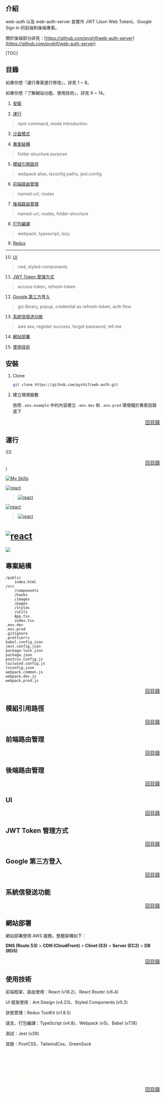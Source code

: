## 介紹

web-auth 以及 web-auth-server 是實作 JWT (Json Web Token)、Google Sign In 的前端和後端專案。

關於後端部分詳見：[https://github.com/pyshif/web-auth-server](https://github.com/pyshif/web-auth-server)

[TOC]

## 目錄

如果你想『運行專案進行修改』，詳見 1 ~ 8。

如果你想『了解網站功能、使用技術』，詳見 9 ~ 14。

1. [安裝](#安裝)

2. [運行](#運行)

> npm command, mode introduction

3. [沙盒模式](#沙盒模式)

4. [專案結構](#專案結構)

> folder structure purpose

5. [模組引用路徑](#模組引用路徑)

> webpack alias, tsconfig paths, jest.config

6. [前端路由管理](#前端路由管理)

> named-url, routes

7. [後端路由管理](#後端路由管理)

> named-url, routes, folder-structure

8. [打包編譯](#打包編譯)

> webpack, typescript, lazy

9. [Redux](#Redux)

---

10. [UI](#ui)

> rwd, styled-components

11. [JWT Token 管理方式](#jwt-token-管理方式)

> access-token, refresh-token

12. [Google 第三方登入](#google-第三方登入)

> gsi library, popup, credential as refresh-token, auth flow

13. [系統信發送功能](#系統信發送功能)

> aws ses, register success, forgot password, tell me

14. [網站部署](#網站部署)

15.  [使用技術](#使用技術)

## 安裝 

1. Clone

    ```bash
    git clone https://github.com/pyshif/web-auth.git
    ```

2. 建立環境變數

    依照 `.env.example` 中的內容建立 `.env.dev` 和 `.env.prod` 環境檔於專案目錄底下

<div style="display:flow-root;"><a href="#目錄" style="float:right; font-size: 1rem;">回目錄</a></div>

## 運行


![](<div style="display:flow-root;"><a href="#目錄" style="float:right; font-size: 1rem;">回目錄</a></div>)

[![My Skills](https://skillicons.dev/icons?i=js,html,css,wasm)](https://skillicons.dev)


[![react](./readme/react.svg)](https://reactjs.org/)

> [![react](./readme/react.svg)](https://reactjs.org/)

[![react](./readme/react.svg)](https://reactjs.org/)

> [![react](./readme/react.svg)](https://reactjs.org/)


# [![react](./readme/react.svg)](https://reactjs.org/)



<a href="https://reactjs.org/" target="_blank">
    <img src="./readme/react.svg">
</a>


## 專案結構

```
/public
    index.html
/src
    /components
    /hooks
    /images
    /pages
    /styles
    /utils
    App.tsx
    index.tsx
.env.dev
.env.prod
.gitignore
.prettierrc
babel.config.json
jest.config.json
package-lock.json
package.json
postcss.config.js
tailwind.config.js
tsconfig.json
webpack.common.js
webpack.dev.js
webpack.prod.js
```

<div style="display:flow-root;"><a href="#目錄" style="float:right; font-size: 1rem;">回目錄</a></div>

## 模組引用路徑

<div style="display:flow-root;"><a href="#目錄" style="float:right; font-size: 1rem;">回目錄</a></div>

## 前端路由管理

<div style="display:flow-root;"><a href="#目錄" style="float:right; font-size: 1rem;">回目錄</a></div>

## 後端路由管理

<div style="display:flow-root;"><a href="#目錄" style="float:right; font-size: 1rem;">回目錄</a></div>

## UI

<div style="display:flow-root;"><a href="#目錄" style="float:right; font-size: 1rem;">回目錄</a></div>

## JWT Token 管理方式

<div style="display:flow-root;"><a href="#目錄" style="float:right; font-size: 1rem;">回目錄</a></div>

## Google 第三方登入

<div style="display:flow-root;"><a href="#目錄" style="float:right; font-size: 1rem;">回目錄</a></div>

## 系統信發送功能

<div style="display:flow-root;"><a href="#目錄" style="float:right; font-size: 1rem;">回目錄</a></div>

## 網站部署

網站部署使用 AWS 服務，整體架構如下：

**DNS (Route 53)** > **CDN (CloudFront)** > **Clinet (S3)** > **Server (EC2)** > **DB (RDS)**



<div style="display:flow-root;"><a href="#目錄" style="float:right; font-size: 1rem;">回目錄</a></div>



## 使用技術

前端框架、路由使用：React (v18.2)、React Router (v6.4)

UI 框架使用：Ant Design (v4.23)、Styled Components (v5.3)

狀態管理：Redux ToolKit (v1.8.5) 

語言、打包編譯：TypeScript (v4.8)、Webpack (v5)、Babel (v7.18)

測試：Jest (v28)

其餘：PostCSS、TailwindCss、GreenSock

<style>
  #frontend-icons svg {
    color: rgb(255, 255, 250);
    margin: 0 0 1rem 0.85rem;
    width: 2.5rem;
  }
</style>

<div id="frontend-icons">
  <a target="_blank" href="https://reactjs.org/" title="react"
    ><svg
      viewBox="0 0 24 24"
      aria-hidden="true"
      focusable="false"
      fill="currentColor"
      xmlns="http://www.w3.org/2000/svg"
    >
      <circle cx="12" cy="11.245" r="1.785"></circle>
      <path
        d="m7.002 14.794-.395-.101c-2.934-.741-4.617-2.001-4.617-3.452 0-1.452 1.684-2.711 4.617-3.452l.395-.1.111.391a19.507 19.507 0 0 0 1.136 2.983l.085.178-.085.178c-.46.963-.841 1.961-1.136 2.985l-.111.39zm-.577-6.095c-2.229.628-3.598 1.586-3.598 2.542 0 .954 1.368 1.913 3.598 2.54.273-.868.603-1.717.985-2.54a20.356 20.356 0 0 1-.985-2.542zm10.572 6.095-.11-.392a19.628 19.628 0 0 0-1.137-2.984l-.085-.177.085-.179c.46-.961.839-1.96 1.137-2.984l.11-.39.395.1c2.935.741 4.617 2 4.617 3.453 0 1.452-1.683 2.711-4.617 3.452l-.395.101zm-.41-3.553c.4.866.733 1.718.987 2.54 2.23-.627 3.599-1.586 3.599-2.54 0-.956-1.368-1.913-3.599-2.542a20.683 20.683 0 0 1-.987 2.542z"
      ></path>
      <path
        d="m6.419 8.695-.11-.39c-.826-2.908-.576-4.991.687-5.717 1.235-.715 3.222.13 5.303 2.265l.284.292-.284.291a19.718 19.718 0 0 0-2.02 2.474l-.113.162-.196.016a19.646 19.646 0 0 0-3.157.509l-.394.098zm1.582-5.529c-.224 0-.422.049-.589.145-.828.477-.974 2.138-.404 4.38.891-.197 1.79-.338 2.696-.417a21.058 21.058 0 0 1 1.713-2.123c-1.303-1.267-2.533-1.985-3.416-1.985zm7.997 16.984c-1.188 0-2.714-.896-4.298-2.522l-.283-.291.283-.29a19.827 19.827 0 0 0 2.021-2.477l.112-.16.194-.019a19.473 19.473 0 0 0 3.158-.507l.395-.1.111.391c.822 2.906.573 4.992-.688 5.718a1.978 1.978 0 0 1-1.005.257zm-3.415-2.82c1.302 1.267 2.533 1.986 3.415 1.986.225 0 .423-.05.589-.145.829-.478.976-2.142.404-4.384-.89.198-1.79.34-2.698.419a20.526 20.526 0 0 1-1.71 2.124z"
      ></path>
      <path
        d="m17.58 8.695-.395-.099a19.477 19.477 0 0 0-3.158-.509l-.194-.017-.112-.162A19.551 19.551 0 0 0 11.7 5.434l-.283-.291.283-.29c2.08-2.134 4.066-2.979 5.303-2.265 1.262.727 1.513 2.81.688 5.717l-.111.39zm-3.287-1.421c.954.085 1.858.228 2.698.417.571-2.242.425-3.903-.404-4.381-.824-.477-2.375.253-4.004 1.841.616.67 1.188 1.378 1.71 2.123zM8.001 20.15a1.983 1.983 0 0 1-1.005-.257c-1.263-.726-1.513-2.811-.688-5.718l.108-.391.395.1c.964.243 2.026.414 3.158.507l.194.019.113.16c.604.878 1.28 1.707 2.02 2.477l.284.29-.284.291c-1.583 1.627-3.109 2.522-4.295 2.522zm-.993-5.362c-.57 2.242-.424 3.906.404 4.384.825.47 2.371-.255 4.005-1.842a21.17 21.17 0 0 1-1.713-2.123 20.692 20.692 0 0 1-2.696-.419z"
      ></path>
      <path
        d="M12 15.313c-.687 0-1.392-.029-2.1-.088l-.196-.017-.113-.162a25.697 25.697 0 0 1-1.126-1.769 26.028 26.028 0 0 1-.971-1.859l-.084-.177.084-.179c.299-.632.622-1.252.971-1.858.347-.596.726-1.192 1.126-1.77l.113-.16.196-.018a25.148 25.148 0 0 1 4.198 0l.194.019.113.16a25.136 25.136 0 0 1 2.1 3.628l.083.179-.083.177a24.742 24.742 0 0 1-2.1 3.628l-.113.162-.194.017c-.706.057-1.412.087-2.098.087zm-1.834-.904c1.235.093 2.433.093 3.667 0a24.469 24.469 0 0 0 1.832-3.168 23.916 23.916 0 0 0-1.832-3.168 23.877 23.877 0 0 0-3.667 0 23.743 23.743 0 0 0-1.832 3.168 24.82 24.82 0 0 0 1.832 3.168z"
      ></path></svg></a
  ><a
    target="_blank"
    href="https://reactrouter.com/en/main"
    title="react-router-dom"
    ><svg
      viewBox="0 0 24 24"
      aria-hidden="true"
      focusable="false"
      fill="currentColor"
      xmlns="http://www.w3.org/2000/svg"
    >
      <path
        d="M12.118 5.466a2.306 2.306 0 0 0-.623.08c-.278.067-.702.332-.953.583-.41.423-.49.609-.662 1.469-.08.423.41 1.43.847 1.734.45.317 1.085.502 2.065.608 1.429.16 1.84.636 1.84 2.197 0 1.377-.385 1.747-1.96 1.906-1.707.172-2.58.834-2.765 2.117-.106.781.41 1.76 1.125 2.091 1.627.768 3.15-.198 3.467-2.196.211-1.284.622-1.642 1.998-1.747 1.588-.133 2.409-.675 2.713-1.787.278-1.02-.304-2.157-1.297-2.554-.264-.106-.873-.238-1.35-.291-1.495-.16-1.879-.424-2.038-1.39-.225-1.337-.317-1.562-.794-2.09a2.174 2.174 0 0 0-1.613-.73zm-4.785 4.36a2.145 2.145 0 0 0-.497.048c-1.469.318-2.17 2.051-1.35 3.295 1.178 1.774 3.944.953 3.97-1.177.012-1.193-.98-2.143-2.123-2.166zM2.089 14.19a2.22 2.22 0 0 0-.427.052c-2.158.476-2.237 3.626-.106 4.182.53.145.582.145 1.111.013 1.191-.318 1.866-1.456 1.549-2.607-.278-1.02-1.144-1.664-2.127-1.64zm19.824.008c-.233.002-.477.058-.784.162-1.39.477-1.866 2.092-.98 3.336.557.794 1.96 1.058 2.82.516 1.416-.874 1.363-3.057-.093-3.746-.38-.186-.663-.271-.963-.268z"
      ></path></svg></a
  ><a
    target="_blank"
    href="https://styled-components.com/"
    title="styled-components"
    ><svg
      viewBox="0 0 24 24"
      aria-hidden="true"
      focusable="false"
      fill="currentColor"
      xmlns="http://www.w3.org/2000/svg"
    >
      <path
        d="m16.214 6.762-.075.391c-.116.741-.074.953.244 1.228l.307.254-.318 1.418c-.19.846-.423 1.555-.571 1.788-.127.201-.275.497-.307.656-.053.19-.233.381-.508.55-.243.138-.72.508-1.058.805-.27.243-.456.392-.557.456l-.33.261a1.4 1.4 0 0 0-.189.411c-.023.107-.01.178.024.23.033.05.09.085.168.107a.954.954 0 0 0 .282.023 3 3 0 0 0 .632-.112c.07-.019.125-.037.173-.053.074-.091.245-.263.548-.562.804-.793 1.111-1.227.794-1.11-.117.042-.064-.064.137-.276.424-.413.667-1.037 1.175-2.994.402-1.545.402-1.567.698-1.567.139 0 .532.024.532.024V6.762h-.902zm3.839 3.165c-.064 0-.17.096-.233.202-.116.19.021.306 1.767 1.396 1.037.657 1.873 1.217 1.852 1.26-.021.031-.868.582-1.883 1.217-1.842 1.142-1.852 1.153-1.683 1.386.212.275 0 .37 2.391-1.122L24 13.155v-.836l-1.937-1.196c-1.047-.656-1.957-1.185-2.01-1.196zm-16.085.117c-.053 0-.963.54-2.01 1.185L0 12.425v.836l1.947 1.217c1.08.666 1.99 1.217 2.032 1.217.042 0 .127-.096.212-.212.127-.201.02-.286-1.768-1.418C.72 12.996.54 12.848.71 12.732c.106-.074.91-.572 1.778-1.111 1.979-1.217 1.873-1.133 1.714-1.387-.063-.105-.17-.2-.233-.19zm8.684.023c-.292-.002-.92.443-2.8 1.978-.081.193-.088.326-.051.412.024.059.068.1.129.13.06.03.138.048.224.055.171.015.373-.012.536-.044l.11-.025a.386.386 0 0 1 .144-.118c.116-.064.603-.508 1.09-.984.857-.868 1.058-1.26.709-1.387a.24.24 0 0 0-.09-.017zm2.196.603c-.257.007-.72.305-1.513.938-.398.323-.65.497-.785.533l-.524.414c-.197.36-.226.583-.174.706a.25.25 0 0 0 .138.134.644.644 0 0 0 .24.045 2.18 2.18 0 0 0 .58-.085 3.466 3.466 0 0 0 .291-.092l.029-.012.053-.028c.1-.129.33-.372.618-.652.91-.878 1.375-1.502 1.28-1.735-.043-.113-.117-.17-.233-.166zm-2.424 1.08c-.074.008-.24.136-.539.398-.432.382-.903.602-1.066.504a3.97 3.97 0 0 1-.114.024c-.166.033-.373.06-.558.045a.708.708 0 0 1-.252-.063.337.337 0 0 1-.168-.17c-.037-.09-.037-.202.005-.345l-.65.534-1.471 1.217v1.973l4.82-3.797a.41.41 0 0 1 .016-.123c.037-.134.035-.202-.023-.196zm2.074.639c-.073 0-.195.103-.39.31-.265.283-.682.557-.903.613l-.034.018a2.191 2.191 0 0 1-.11.042c-.06.02-.138.044-.228.068-.18.049-.404.094-.604.089a.732.732 0 0 1-.275-.054.344.344 0 0 1-.184-.18c-.058-.139-.035-.334.092-.611L7.61 16.033v1.205h1.868l3.962-3.112c.103-.114.258-.27.467-.465.56-.519.687-.698.687-.963 0-.206-.023-.31-.096-.31zm.943 1.95-.339.338c-.19.18-.529.402-.761.497l-.046.02-.003.005-.01.01c-.009.007-.013.008-.02.011a3.432 3.432 0 0 1-.282.093 3.058 3.058 0 0 1-.65.115 1.035 1.035 0 0 1-.31-.027.364.364 0 0 1-.218-.144c-.048-.074-.062-.173-.035-.295a1.11 1.11 0 0 1 .095-.25l-3.197 2.526h4.252l.508-.582c.698-.814 1.016-1.396 1.016-1.894z"
      ></path></svg></a
  ><a target="_blank" href="https://redux.js.org/" title="redux"
    ><svg
      viewBox="0 0 24 24"
      aria-hidden="true"
      focusable="false"
      fill="currentColor"
      xmlns="http://www.w3.org/2000/svg"
    >
      <path
        d="M15.661 15.549a1.315 1.315 0 0 0 1.185-1.386 1.363 1.363 0 0 0-1.35-1.302h-.048a1.352 1.352 0 0 0-1.303 1.397c.024.379.179.687.391.911-.827 1.609-2.07 2.794-3.954 3.788-1.266.663-2.604.912-3.905.734-1.089-.153-1.94-.64-2.463-1.421-.78-1.185-.852-2.462-.201-3.74a5.597 5.597 0 0 1 1.658-1.931 7.88 7.88 0 0 1-.331-1.218c-3.506 2.51-3.148 5.942-2.084 7.564.794 1.184 2.415 1.941 4.19 1.941.474 0 .972-.035 1.457-.154 3.077-.592 5.409-2.438 6.747-5.16l.011-.023z"
      ></path>
      <path
        d="M19.887 12.589c-1.834-2.154-4.533-3.337-7.611-3.337h-.403c-.2-.438-.661-.711-1.183-.711h-.036c-.744 0-1.325.64-1.301 1.385.023.71.627 1.302 1.35 1.302h.059a1.332 1.332 0 0 0 1.183-.828h.439c1.824 0 3.551.532 5.126 1.574 1.206.792 2.072 1.834 2.557 3.077.425 1.019.402 2.013-.035 2.843-.675 1.302-1.812 1.988-3.314 1.988-.947 0-1.871-.296-2.345-.509-.283.235-.758.626-1.102.863 1.042.473 2.096.746 3.113.746 2.309 0 4.023-1.302 4.676-2.557.709-1.422.651-3.813-1.161-5.859l-.012.023z"
      ></path>
      <path
        d="M7.647 15.975c.023.71.626 1.302 1.35 1.302h.048a1.334 1.334 0 0 0 1.302-1.397c0-.71-.616-1.301-1.338-1.301h-.048c-.048 0-.118 0-.178.022-.982-1.657-1.397-3.434-1.242-5.349.094-1.445.567-2.7 1.42-3.742.71-.888 2.048-1.326 2.96-1.35 2.556-.048 3.622 3.138 3.704 4.404l1.184.354C16.536 5.036 14.122 3 11.813 3 9.647 3 7.647 4.574 6.842 6.884c-1.102 3.077-.379 6.036.971 8.404-.118.154-.189.426-.166.687z"
      ></path></svg></a
  ><a target="_blank" href="https://ant.design/" title="ant-design"
    ><svg
      viewBox="0 0 24 24"
      aria-hidden="true"
      focusable="false"
      fill="currentColor"
      xmlns="http://www.w3.org/2000/svg"
    >
      <path
        d="M17.451 6.68c.51-.506.51-1.33 0-1.837L15.578 2.97l.003.002-2.554-2.55a1.463 1.463 0 0 0-2.05.013L.427 10.98a1.443 1.443 0 0 0 0 2.047l10.549 10.54a1.45 1.45 0 0 0 2.05 0l4.423-4.42a1.297 1.297 0 0 0 0-1.838 1.305 1.305 0 0 0-1.84 0l-3.35 3.354a.346.346 0 0 1-.495 0l-8.427-8.419a.346.346 0 0 1 0-.495l8.424-8.42c.01-.01.024-.018.035-.029.14-.11.332-.099.46.03L15.61 6.68a1.3 1.3 0 0 0 1.841 0zm-8.245 5.376a2.848 2.846 0 1 0 5.697 0 2.848 2.846 0 1 0-5.697 0zm14.368-1.034L20.28 7.743a1.303 1.303 0 0 0-1.841.003 1.297 1.297 0 0 0 0 1.838l2.224 2.222c.14.139.14.356 0 .495l-2.192 2.19a1.297 1.297 0 0 0 0 1.837 1.305 1.305 0 0 0 1.84 0l3.264-3.26a1.445 1.445 0 0 0-.002-2.047Z"
      ></path></svg></a
  ><a target="_blank" href="https://tailwindcss.com/" title="tailwindcss"
    ><svg
      viewBox="0 0 24 24"
      aria-hidden="true"
      focusable="false"
      fill="currentColor"
      xmlns="http://www.w3.org/2000/svg"
    >
      <path
        d="M18.5 9.51a4.22 4.22 0 0 1-1.91-1.34A5.77 5.77 0 0 0 12 6a4.72 4.72 0 0 0-5 4 3.23 3.23 0 0 1 3.5-1.49 4.32 4.32 0 0 1 1.91 1.35A5.77 5.77 0 0 0 17 12a4.72 4.72 0 0 0 5-4 3.2 3.2 0 0 1-3.5 1.51zm-13 4.98a4.22 4.22 0 0 1 1.91 1.34A5.77 5.77 0 0 0 12 18a4.72 4.72 0 0 0 5-4 3.23 3.23 0 0 1-3.5 1.49 4.32 4.32 0 0 1-1.91-1.35A5.8 5.8 0 0 0 7 12a4.72 4.72 0 0 0-5 4 3.2 3.2 0 0 1 3.5-1.51z"
      ></path></svg></a
  ><a target="_blank" href="https://postcss.org/" title="postcss"
    ><svg
      viewBox="0 0 24 24"
      aria-hidden="true"
      focusable="false"
      fill="currentColor"
      xmlns="http://www.w3.org/2000/svg"
    >
      <path
        d="M11.627.008c-.235.008-.47.032-.706.065-.226.024-.453.064-.672.097-.267.033-.534.049-.801.081-.252.033-.51.082-.762.122-.089.017-.178.049-.268.065-.194.04-.396.057-.59.122-.349.106-.698.228-1.038.357-.316.13-.624.268-.923.43-.308.17-.6.373-.892.568-.276.186-.55.381-.819.592-.258.203-.502.43-.737.657-.129.13-.235.284-.356.43-.203.236-.405.462-.6.706-.161.203-.308.414-.462.625-.275.373-.51.77-.728 1.168-.09.162-.17.325-.251.487-.122.243-.251.478-.365.73-.08.17-.146.357-.194.544-.113.397-.227.803-.332 1.2-.098.358-.122.73-.13 1.096-.008.324.024.64.057.965.008.082-.04.179.056.244-.032.089-.008.138.04.154-.056.089.025.146-.007.227-.008.017.025.049.04.073 0 .025-.008.057 0 .081.009.073.04.146.04.228 0 .056.05.121.066.178.008.024 0 .065-.017.081-.048.057-.04.105.033.138.04.105.024.154.016.203.016.073-.008.097 0 .114.065.13.09.275.097.421 0 .033.016.065.033.106.008 0 0 .154 0 .154.04-.024.073-.032.113-.049.025.106.049.204.081.293.04.065.041.097.025.105.032.145.048.283.105.421 0-.154-.016-.308-.04-.454.113.04.21.081.275.081.008-.024.016-.056.025-.073-.049-.048-.09-.12-.138-.17.016.065 0 .09 0 .114-.032-.016-.073-.033-.114-.049.033-.04.065-.08.114-.13 0-.073-.04-.138-.154-.13.049-.016.097-.04.154-.056.09-.048-.008-.138-.008-.251.008-.138-.073-.276-.097-.422-.041-.227-.033-.568-.057-.795-.049-.04-.09.065-.097.073.025.195.048.39.064.584-.048-.162-.08-.34-.12-.536-.01.057-.017.081-.017.114-.04.04-.008.09.016.146-.056-.025-.121-.016-.121-.016v.227c-.081-.081-.105-.146-.146-.203-.016-.065-.025-.13-.04-.194.015-.041 0-.065 0-.09a4.929 4.929 0 0 1-.025-.195c.008-.008-.008-.129-.008-.129.065.008.106.015.146.015-.08-.104-.025-.17.008-.234.016-.033.073-.04.09-.074.064-.121.17-.218.17-.373 0-.073.025-.154.032-.227.017-.138.032-.276.04-.414.017-.178 0-.357.041-.527.065-.283.146-.568.235-.852.065-.203.138-.397.22-.6.12-.317.234-.633.388-.933.219-.438.47-.86.713-1.29.154-.268.316-.52.487-.78.161-.25.323-.51.51-.746.26-.332.543-.64.859-.917.324-.292.632-.592.98-.86a9.848 9.848 0 0 1 1.442-.925c.413-.219.842-.39 1.272-.552.275-.105.575-.154.859-.243.324-.106.648-.154.988-.162.219-.008.43-.033.648-.057a16.277 16.277 0 0 0 .6-.057.347.347 0 0 0-.04.065c-.09.13-.187.26-.276.39-.073.105-.154.218-.227.324-.13.17-.268.34-.389.52-.186.267-.357.543-.551.81-.194.26-.405.504-.608.755-.267.35-.518.706-.785 1.055-.244.332-.502.65-.737.982-.21.292-.398.6-.6.9-.3.446-.6.884-.9 1.33a83.617 83.617 0 0 1-.712 1.015c-.016.024-.04.032-.065.048-.064.105-.064.162-.09.211-.064.121-.128.243-.202.357-.04.065-.097.122-.146.187-.008-.098.13-.147.065-.269-.04.066-.081.122-.121.187l-.098.194c.032.024.087.041.034.088-.005-.02-.032-.032-.053-.048a4.546 4.546 0 0 0-.194.292c.049.04.073.025.105-.032.03-.059.072-.104.11-.154a2.28 2.28 0 0 1-.042.074.295.295 0 0 0 .09-.082c0 .09-.05.163-.09.235-.033.065-.114.114-.17.163.008.008.065.032.073.04.073-.024.097-.064.106-.04.024-.033.048-.057.056-.081a.294.294 0 0 1 .162-.179c.032-.016.056-.04.08-.065.244-.251.495-.494.714-.762.34-.415.648-.844.973-1.266.137-.178.3-.357.445-.527.024.186.008.365 0 .535-.025.3-.04.6-.065.908-.008.122 0 .244-.008.366 0 .032-.025.056-.025.089 0 .08.025.17.025.252-.025.3-.057.591-.082.892-.008.064.024.13.04.186-.04.438.05.901-.024 1.364.057-.09.073-.147.073-.203.008-.049 0-.097 0-.154v-.081c.008-.146.04-.3.024-.447a1.515 1.515 0 0 1 .016-.47c.017-.065-.007-.146.033-.227v.121c-.008.462.009.925-.056 1.387-.008.041.024.114-.065.106-.073.146.016.252-.065.333-.016.016.016.089.024.138-.032.097-.032.097.016.105.008.179.025.34.033.511.129-.308.064-.625.122-.942.008.13.016.26.008.398 0 .211-.009.414-.017.625 0 .04-.008.08-.016.122-.024.113-.032.227-.072.332-.033.081-.016.203-.016.3v.31c.032.137-.009.21.016.29-.025.083-.033.107-.025.131l.025.122c.162-.016.089.106.153.17-.048.065-.032.09-.032.122 0 .073-.008.138-.016.211 0 .187-.008.373-.008.552 0 .025.008.048.008.073l-.008.227c.016.024 0 .049-.025.073-.008 0-.032-1.03-.032-1.03h-.121c-.016.486.024.924-.065 1.379-.097.008-.13.024-.235.024-.252 0-.503 0-.754.008-.3 0-.591.008-.891.008-.146 0-.3.017-.445.017-.195 0-.397-.025-.591-.025-.3 0-.592.024-.892.032-.219.008-.437.008-.656.017-.146.008-.292.015-.438.032-.064.008-.121.032-.202.056-.025 0-.081-.008-.13 0-.081.017-.153.065-.235.082-.122.024-.154.056-.138.178v.081c-.008.016.178-.025.178-.025-.016 0-.024.05-.049.09.065-.025.106-.04.147-.057.121.057.226.025.323.05.316.08.64.113.964.145.211.016.414.025.624.032.3.017.6.033.9.033.25 0 .493-.025.744-.025.348 0 .697.016 1.045.025.073 0 .154-.008.235-.008h.592c.527-.016 1.053-.025 1.58-.04.3-.01.608-.025.907-.033l.924-.025c.357-.008.713-.008 1.062-.015.267 0 .526-.01.794-.017.3-.008.607-.032.907-.048.162-.008.324-.025.486-.041.195-.016.398-.04.592-.049.291-.016.591-.024.883-.04.365-.024.73-.057 1.102-.065.34-.016.689-.008 1.03-.016.3-.008.599-.025.907-.033l.51-.025s.34-.008.511-.024c.292-.016.583-.049.875-.057.186-.008.372 0 .559-.008.3-.008.607-.024.907-.024.113 0 .235.016.38.024-.064.057-.105.09-.153.13.032.008.064.025.097.041a.218.218 0 0 1-.13.04c-.016.041-.032.057-.048.138h.145c-.056 0-.105.073-.161.122-.065-.017-.122 0-.155.09.057.031.05.056.041.089-.097.032-.17.064-.129.17-.033.016-.073.032-.114.056-.04.065-.113.081-.097.17.032.008.064.025.09.033-.042.016-.082.04-.123.056-.145.09-.08.13-.048.17-.025.017-.049.033-.073.041.016.073.04.09.048.09a2.782 2.782 0 0 0-.085.068.167.167 0 0 1 .01-.027h-.032c0 .015.003.028.005.04-.007.007-.012.01-.02.016-.024.073-.056.105-.089.154-.032.048-.048.114-.089.162-.17.187-.292.406-.51.552-.081.057-.154.13-.227.203-.146.138-.276.292-.43.422a9.15 9.15 0 0 1-.631.478c-.267.187-.534.374-.802.552-.146.097-.308.17-.462.26-.154.089-.3.17-.454.26-.097.064-.186.153-.291.202-.268.114-.551.211-.827.317-.268.114-.462.21-.664.284-.186.064-.381.113-.575.153-.065.017-.138 0-.211.01-.138.024-.276.057-.414.073-.356.048-.713.08-1.069.13-.21.024-.414.064-.624.089-.146.008-.3-.008-.446-.008-.105 0-.218.025-.324.009-.17-.025-.34-.065-.51-.097-.04-.008-.097-.025-.13-.008-.064.032-.122-.016-.187 0-.04.008-.08-.025-.12-.025-.033-.008-.074.01-.115 0-.089-.024-.17-.056-.268-.048-.096.008-.194-.041-.298-.065l-.43-.097a.731.731 0 0 1-.162-.073c-.21 0-.348-.008-.478-.057-.113-.04-.219-.097-.34-.081-.032.008-.057-.008-.09-.008-.024-.033-.048-.098-.072-.098-.162.008-.259-.129-.397-.17-.073-.024-.13-.105-.202-.13-.179-.073-.324-.227-.527-.25-.064-.009-.13-.042-.202-.066.024.032.04.057.064.081-.235-.114-.453-.243-.672-.365-.032-.008-.056-.04-.08-.057l-.22-.147c-.121.024-.17-.025-.203-.04-.218-.154-.47-.252-.68-.422-.09-.074-.194-.122-.259-.212a1.281 1.281 0 0 0-.405-.316c-.122-.064-.235-.138-.348-.21-.057-.041-.114-.09-.114-.18 0-.056-.024-.113-.097-.08-.032-.05-.065-.106-.105-.122-.097-.04-.162-.114-.235-.179-.073-.064-.13-.154-.219-.186-.162-.065-.26-.203-.356-.316-.228-.268-.43-.56-.64-.844-.017-.024-.05-.04-.074-.065.033.09.073.162.114.243a.485.485 0 0 1-.186-.146c-.008.008.558.942.558.942.05.073.09.146.138.219a.25.25 0 0 1-.243-.13c-.073-.13-.154-.21-.316-.194a1.398 1.398 0 0 1-.04-.179.616.616 0 0 1-.114-.009c.114.179.211.333.316.511-.04-.024-.064-.04-.081-.048.146.154.251.349.437.446.04.187.251.276.3.454l-.114-.024c-.065-.081-.138-.162-.21-.251a.407.407 0 0 0 .072.145c.098.122.187.244.3.35.041.04.098.057.098.13.064.032.089.04.113.04.017.049-.008.122.09.106.064.121.128.121.218.08.105.106.162.115.235.05 0 .04.008.08.008.114.032-.017.025-.041.025-.082.04.033.064.049.08.065.081.114.154.219.268.308.154.13.291.268.437.39.283.235.6.43.916.608.389.22.762.455 1.159.665a6.23 6.23 0 0 0 1.514.545c.195.04.381.08.576.129.17.049.34.122.51.162.26.057.527.106.786.154.056.008.114.017.179.025.072.016.161-.016.177.008.04.065.073.032.122.024.057-.016.121-.016.186-.016.227.008.445.056.672.04.05 0 .122-.04.163.04.073-.032.113-.032.146-.04.008.073 0 .073-.016.081-.017.008-.04.016-.073.04.292.057.567.065.81 0a2.72 2.72 0 0 0 1.135-.137c.032.04.056.097.105.016.016-.025.056-.033.089-.04.073-.017.162-.05.227-.026.073.025.097-.04.154-.04.097 0 .186-.008.276-.024.048-.008.097-.033.153-.049a.394.394 0 0 0-.178-.041 7.279 7.279 0 0 1 .276-.13c-.017.025-.033.057-.065.057h.113c-.025 0-.057.073-.097.122.291-.073.558-.138.818-.204-.09-.17.097-.113.162-.21a2.524 2.524 0 0 1-.243.064c.275-.137.559-.259.834-.38-.04.048-.09.073-.162.114.049.008.081.008.106.015.129.04.097-.08.137-.154.154 0 .219-.024.292-.049.08-.024.162-.048.243-.08.13-.057.25-.13.38-.195.025-.009.065 0 .098 0 .09-.057.121-.106.145-.098.114.017.194-.024.227-.129l.023-.016c.033.071.098.08.203.007-.065 0-.13-.008-.187-.016-.006 0-.008.004-.011.006.04-.03.078-.059.11-.079.178-.097.347-.194.526-.291.065 0 .097 0 .113-.008a3.51 3.51 0 0 0 .3-.163c-.024-.008-.08-.04-.08-.04a1.055 1.055 0 0 0 .154-.04c.193-.229.461-.383.664-.561.089-.008.089-.032.089-.048.032-.041.065-.09.105-.122.178-.163.372-.3.534-.47.235-.237.462-.48.673-.732.194-.227.39-.454.551-.705.227-.35.421-.706.624-1.072.146-.26.275-.519.422-.778.015-.025.048-.057.072-.057.219-.025.438-.04.649-.065.048-.008.105-.04.153-.065-.024-.04-.04-.089-.064-.13-.033-.049-.081-.089-.114-.138-.032-.04-.056-.09-.08-.138-.025-.04-.05-.072-.074-.114a2.948 2.948 0 0 1-.138-.275c-.008-.024-.025-.065-.016-.09.146-.315.202-.656.34-.972.138-.325.179-.69.243-1.039.057-.332.09-.665.13-.998.024-.235.057-.462.064-.697.05-.373.033-.723.025-1.072-.008-.308-.025-.624-.04-.933h-.001c-.016-.317-.024-.633-.057-.95-.056-.43-.113-.868-.21-1.29a7.293 7.293 0 0 0-.316-1.014c-.154-.39-.308-.787-.503-1.16-.316-.6-.729-1.136-1.11-1.696-.252-.357-.576-.649-.819-1.014-.137-.21-.34-.389-.543-.551-.324-.26-.664-.496-1.004-.722a9.996 9.996 0 0 0-.794-.504c-.219-.122-.454-.22-.68-.325-.26-.121-.511-.268-.803-.324-.073-.016-.138-.04-.21-.065-.187-.065-.365-.138-.552-.195-.283-.089-.559-.194-.85-.267A7.79 7.79 0 0 0 14.631.2c-.324-.047-.656-.064-.98-.096a8.273 8.273 0 0 0-.624-.056C12.72.03 12.404.03 12.097.023c-.154-.008-.316-.024-.47-.016zm.694.94c.105.017.203.033.3.041l.389.025c.292.023.583.04.875.08.243.033.486.081.737.122.535.089 1.062.235 1.572.405.3.098.591.228.884.35.656.267 1.28.592 1.895.932.194.106.308.276.454.43.21.22.421.438.624.665.234.268.453.544.68.82.202.243.413.486.616.73.065.073.114.163.17.244.13.194.275.381.389.592.08.154.13.333.186.503.08.252.162.495.243.746.056.187.104.382.145.576.033.13.025.268.065.397.05.171 0 .358.05.528.007.017.015.04.023.057.033.032.057.065.008.114-.008.008-.008.04 0 .064.017-.016.025-.032.041-.057 0 .017.008.025.008.033 0 .032-.009.065 0 .097 0 .016.016.04.024.057.016-.017.032-.025.064-.05.073.276.082.552.082.836 0 .268.048.536-.065.795.024-.09-.033-.17-.008-.252l.003.002c-.008 0-.056-.049-.064-.057-.009.025 0 .049-.017.081-.008-.024-.064-.015-.064-.04-.009.114.048.227.04.34.024-.015.121-.024.146-.048a.064.064 0 0 0 .032.016c-.162.122-.121.244-.048.382.016.032.064.097.016.162-.016.016.008.065.016.106h.024v.015l-.073.025c-.016-.025-.113-.073-.113-.114v.414c.08.025.08.138.113.195a.24.24 0 0 0 .033-.064l.008.008c-.008.048-.016.097-.032.146-.016.072-.033.137-.04.21 0 .008.015.025.015.033-.089.203-.04.43-.072.64-.025.154 0 .317-.017.48-.016.137-.049.283-.081.42-.008.025-.025.033-.065.05a.657.657 0 0 0-.008-.252c-.008 0-.114-.057-.122-.057 0 .114.065.268.09.398-.025-.008-.122-.065-.13-.065-.017.097-.017.227-.025.332-.008.082-.08.154-.089.244 0 .049.057.081.049.162h.064c0-.162.074-.308.074-.478h.023c.009.016.033.032.025.04-.016.09-.05.187-.04.276 0 .049.04.097.024.154a.792.792 0 0 0-.033.17c-.008-.04-.016-.056-.016-.08l-.09-.008c-.007.049.058.097.05.138-.009.008-.017.008-.033.016l-.267-.39a81.93 81.93 0 0 1-.632-.932 1.949 1.949 0 0 1-.147-.244c-.25-.43-.526-.844-.834-1.241-.235-.3-.422-.625-.64-.94-.203-.301-.405-.593-.608-.894-.073-.097-.162-.186-.227-.292-.21-.332-.397-.673-.607-1.006-.178-.276-.372-.544-.559-.811-.065-.09-.13-.187-.195-.285a.112.112 0 0 1-.016-.055 12.199 12.199 0 0 1-.04-.528c0-.162.016-.324.016-.495V6.96c0-.04.008-.073.008-.113.008-.008.016-.025.024-.033-.235 0-.478-.009-.713 0-.154.008-.235-.057-.34-.17-.308-.35-.535-.747-.802-1.12a49.47 49.47 0 0 0-.77-1.055c-.211-.284-.422-.56-.632-.844-.236-.324-.462-.649-.705-.973-.292-.39-.592-.78-.892-1.168-.138-.179-.292-.35-.446-.536zm-.752.426c.017.003.034.017.05.038.218.276.437.56.655.835.163.204.325.398.48.609.185.26.364.52.55.779.21.3.421.6.624.908.308.455.6.909.907 1.363.227.333.454.658.672.99h-.413c-.38-.008-.77-.04-1.15-.024-.519.025-1.046.081-1.564.122a22.98 22.98 0 0 1-1.976.064c-.236 0-.47.033-.705.05-.284.016-.56.032-.843.04-.333.016-.656.024-.989.033-.186.008-.38 0-.583 0v-.002c.259-.357.527-.714.786-1.08.08-.105.145-.22.226-.324.025-.033.058-.05.098-.082l-.008-.015c.032-.041.064-.074.08-.106.042-.065.066-.138.099-.211.008-.015.032-.032.032-.032.114.057.114-.064.154-.105a5.568 5.568 0 0 0 .21-.252c.05-.064.098-.121.139-.194.007-.025-.017-.065-.025-.098H9.05c.024-.016.049-.04.073-.056.008 0 .008 0 .016-.008a4.632 4.632 0 0 1 .146-.211c.097-.13.202-.26.315-.373-.016.04-.032.08-.048.113.008 0 .008.008.016.008.097-.13.203-.252.3-.382-.008-.008-.016-.016-.025-.016-.04.04-.072.082-.113.122-.008-.008-.016-.016-.025-.016.082-.106.163-.211.243-.333.017.025.033.057.065.122.033-.081.065-.138.09-.195-.025.025-.057.049-.081.074l-.025-.025.146-.218c.154-.22.308-.447.462-.666.057-.081.13-.146.178-.227.154-.308.398-.552.584-.836.04-.056.097-.105.145-.154.02-.024.039-.033.056-.03zm-2.285 3.16c-.048.033-.089.057-.137.09-.009.008-.017.008-.01.008.01.04.01.073.017.13.057-.082.097-.147.146-.211zm6.838 3.342c.073 0 .113.025.154.09.073.121.146.243.227.365.008.016.024.04.024.064 0 .179 0 .365.008.544.008.187.025.365.032.552 0 .186-.016.38-.008.576.009.276.016.56.016.843h.002v.074c-.008 0-.016.008-.032.008-.033-.114-.065-.236-.106-.35a2.724 2.724 0 0 0-.316-.68c-.163-.228-.308-.463-.47-.698-.04-.057-.098-.106-.146-.154-.17-.187-.34-.382-.56-.52a6.616 6.616 0 0 0-1.012-.52 2.283 2.283 0 0 1-.284-.145h.194l1.386-.025c.3-.008.591-.008.891-.024zm-6.084.212c.059-.001.117 0 .178.008-.13.065-.26.13-.373.211-.146.097-.283.227-.429.333a2.43 2.43 0 0 0-.397.373c-.154.186-.324.348-.487.527-.113.13-.243.252-.34.39-.137.178-.259.372-.389.575.041-.771.09-1.533.057-2.312.382-.016.746-.04 1.12-.056.29-.017.59-.025.881-.041.061-.004.12-.008.18-.008zm2.033.415c.242.008.485.008.728.024.105.008.203.032.3.064.121.041.25.098.365.154.137.074.267.155.397.244.235.154.453.324.688.462.227.138.405.325.551.536.179.251.381.479.462.787l.121.535c.025.098.082.195.057.308-.04.203-.073.415-.105.617-.016.082-.032.164-.024.244.015.252-.082.47-.179.698-.032.073-.081.146-.121.227a.243.243 0 0 0 .064.033l.073-.146c.009 0 .009 0 .016.008-.04.113-.072.235-.113.349-.097.251-.194.51-.316.754-.065.138-.178.251-.26.382-.08.113-.145.235-.226.34-.073.09-.145.179-.243.244a6.222 6.222 0 0 1-.68.454c-.146.09-.316.138-.478.178h.002c-.26.064-.527.138-.794.17-.227.033-.462.025-.697.025-.211 0-.414-.008-.625-.025-.235-.024-.47-.049-.696-.154-.195-.09-.398-.17-.591-.268-.196-.097-.39-.21-.536-.39-.105-.13-.251-.234-.38-.348a.383.383 0 0 0 .17.235c-.041.049-.098.025-.18-.106-.023.017-.047.025-.064.033.025-.057.049-.114.073-.162-.032-.065-.073-.138-.105-.204a6.823 6.823 0 0 1-.187-.324c-.016-.024-.016-.048-.032-.073a1.872 1.872 0 0 1-.114-.146c-.064-.097-.12-.202-.202-.3 0 .025.008.049.008.082-.008 0-.016.008-.016.008l-.17-.414c-.008 0-.008 0-.016.008l.145.535c-.008 0-.016.009-.024.009-.024-.033-.048-.065-.065-.105-.016-.066-.065-.066-.105-.041-.025.016-.041.073-.033.097.057.138.122.276.187.414a.965.965 0 0 0 .057.138c.008.016.032.032.032.056.033.065.057.13.098.187.073.097.154.195.227.292.072.097.137.203.201.3.008.016.033.016.04.025.042.121.18.21.276.162.025.186.227.251.308.43a3.702 3.702 0 0 1-.235-.106c-.008.008-.008.016-.016.032.097.05.195.098.283.154.082.05.163.098.236.155.097.089.21.138.348.17a.088.088 0 0 0-.016-.033c.227.106.462.22.64.308-.843.017-1.742.033-2.674.05 0-.155-.008-.301-.008-.455 0-.065.016-.122.008-.187-.025-.372-.025-.746-.073-1.111a7.942 7.942 0 0 1-.04-1.161c.007-.21-.009-.43-.017-.64 0-.284 0-.56.009-.844 0-.04.016-.073.032-.114h.025c.008.017 0 .04.015.05.025.024.066.064.082.056.048-.033.121-.065.138-.114a.797.797 0 0 0 .056-.3c0-.073.033-.121.065-.17.016-.025.025-.049.04-.08-.031-.025-.064-.042-.104-.074.032-.09.024-.195.146-.243.016-.008.016-.05.024-.073.008-.066.015-.139.024-.204.016.025.025.033.04.049.009-.016.017-.025.017-.025 0-.032-.008-.097 0-.097.097-.016.057-.122.105-.17.008-.01-.008-.033-.008-.05 0-.015 0-.04.008-.04.113-.024.097-.146.17-.203.024-.016.032-.04.065-.08.064.112-.05.17-.057.25.137-.08.178-.275.097-.332a.481.481 0 0 0 .089-.09c.09-.097.186-.186.267-.283.057-.073.09-.162.146-.235.033-.04.098-.073.146-.098.146-.08.284-.17.373-.307.016-.017.04-.033.064-.05.025-.015.074-.015.082-.04.008-.016-.016-.057-.033-.08.032-.017.065-.05.13-.082-.025.049-.032.081-.049.114l.04.04c.073-.057.187-.121.26-.17 0-.008-.04-.04-.04-.04-.05.024-.122.065-.195.097.015-.024.015-.04.025-.049.113-.073.226-.145.348-.203.283-.129.567-.259.85-.38.049-.025.114-.009.17-.009.025 0 .04 0 .065-.007.13-.041.26-.082.39-.114a.677.677 0 0 1 .178-.024zm-.316.12-.234.106c0 .008-.041.073-.033.073.04-.008.13-.073.178-.081.024 0 .057.008.082.016 0-.032 0-.065.007-.114zm5.858 1.381c.081.106.17.203.227.308.187.341.43.634.656.942.195.268.373.56.552.835.218.333.429.665.648.998.162.252.332.503.502.747.154.218.316.43.478.64.137.187.283.374.421.56.162.228.324.455.486.674.081.113.17.227.259.34.05.065.122.114.17.154a.063.063 0 0 1-.031-.008c.024.033.04.057.056.073.09.05.098.098.049.171v-.002c-.007.016-.024.033-.032.05-.008-.017-.008-.042-.016-.075-.049.13-.154.066-.227.066-.437.008-.883.008-1.32.008-.422 0-.851 0-1.272.008-.138 0-.284.032-.422.04-.332.017-.664.025-.997.033-.024 0-.048-.04-.089-.073a.577.577 0 0 1-.049.073c-.008-.016-.024-.032-.04-.056a.448.448 0 0 1-.025.064h-.024c-.016-.113-.048-.219-.048-.332 0-.244.024-.487.032-.73.008-.114 0-.22 0-.325l.09.065a.692.692 0 0 1 .048-.08s-.016-.008-.033-.025c.016-.008.033-.025.033-.033.008-.024.024-.049.024-.065 0-.057-.016-.105-.024-.153.008 0 .016 0 .024-.008l.048.243h.025c-.032-.056.073-.106-.016-.17-.008-.008.008-.057.008-.082-.025-.048-.04-.097-.065-.162.008-.008.033-.016.057-.024-.032-.016-.057-.032-.081-.04.08-.073.08-.114.008-.195.016-.008.032-.008.032-.015 0-.074 0-.147-.016-.219-.016-.082.025-.179-.097-.228a.23.23 0 0 0 .032.065s-.024.008-.048.024c-.105-.097-.04-.228-.065-.373.057.016.097.032.138.05-.017-.058-.057-.123-.081-.196h-.033v-.536c0 .008.056.008.09.017 0-.008.007-.016.007-.025-.025-.032-.057-.065-.09-.105l.017-.016c-.065-.081-.032-.194-.032-.219v-.568c.081.082-.04.187.08.235v-.08h-.008c-.008-.122-.008-.244-.016-.366h-.016c-.008.017-.008.025-.016.041h-.016zm-13.651.664c-.097.113-.186.227-.275.34h-.001c.016.008.04.065.056.082.09-.122.211-.276.3-.39-.008-.008-.072-.024-.08-.032zm-.543.398c-.049.072-.17.202-.219.275.008.008.097-.032.105-.023.05-.073.098-.155.146-.228-.016-.008-.024-.017-.032-.025zm.032.024zm.137.097c-.048.033-.096.074-.145.106.016.016.016.025.016.041-.064-.008-.089.025-.121.113-.008.025-.049.033-.09.065-.008.016-.016.057-.032.097l.008.008a.124.124 0 0 1-.04.025c-.049.048-.106.09-.154.138-.008.024-.016.049-.016.073.056-.057.153-.162.226-.227l.009.008c.032-.05.057-.098.09-.146.007.008.007.016.015.024-.024.065-.048.138-.073.203-.017.008-.041.024-.041.016-.032.025-.057.057-.09.08l-.145.098c-.08.073-.162.138-.251.21-.057.09-.113.171-.179.277.098-.025.122.016.114.097.113.016.122-.073.154-.138.008-.016.016-.049.032-.057.073-.065.154-.121.235-.186.017-.016.017-.05.017-.073 0-.008-.041-.008-.066-.017.073-.08.179-.218.251-.307.041-.025.082-.058.082-.082-.007-.075.032-.104.082-.13-.037.175-.144.325-.252.356.033.016.065.033.09.025.024-.008.04-.05.056-.074l.219-.316.073-.122-.032-.033v.001c-.033.057-.065.106-.098.163l-.027-.014.002-.002c-.032-.025-.04-.049-.04-.057a.342.342 0 0 1 .04-.074c.017 0 .04-.008.04-.008.034-.056.034-.097.066-.146-.008-.008-.016-.008-.025-.016zm14.06.998h-.002v.006l.001-.006zm-.002.006a.229.229 0 0 0-.007.067c0-.023 0-.045.007-.067zm-.007.147v.008c.008.008.009.008.016 0-.008 0-.008.001-.016-.007zm0 .016c-.024.008-.049.008-.081.017.04.015.079.023.08.039zm0 .056v.002-.002zm-1.192 1.422c-.016.925.09 1.833.21 2.75l-2.786.097c.364-.154.664-.373.94-.624.04-.041.08-.081.13-.114.34-.21.59-.503.818-.828.259-.373.429-.795.64-1.192a.844.844 0 0 1 .048-.09zm1.134.073a.546.546 0 0 1 .033.081c.04-.008.057-.008.073-.016 0-.008 0-.016.008-.024-.024-.009-.057-.024-.114-.04zm.024.074-.007.006c.008 0 .016.009.016.009l-.008-.01v-.005zM1.07 14.01a.203.203 0 0 0-.073.033c.032.081.073.17.105.252a.242.242 0 0 1 .065-.033c-.033-.08-.065-.17-.097-.252zm-.228.333c-.024.041-.048.081-.04.113 0 .024.04.049.065.073 0-.008.008-.016.016-.023-.016-.057-.024-.106-.04-.163zm21.658.008c0 .016.008.04 0 .057zm-21.236.179a.28.28 0 0 0-.073.032c.065.138.13.284.194.422.009 0 .073-.032.073-.032-.065-.139-.105-.293-.194-.422zm-.162.324c0 .032-.04.024-.04.057-.049 0-.09-.008-.13-.008-.008.008.024.056.033.065h.17c0-.041-.008-.073-.008-.114zm7.453.316c.09.138.18.268.276.398l-.008.008c-.017-.008-.041-.017-.057-.033l-.194-.292c-.016-.024-.025-.049-.017-.081zm9.043.439c-.008.097-.016.17-.016.243 0 .016.016.048.024.048.016.01.049-.008.065-.015a.061.061 0 0 0 .016-.032c-.024-.017-.048-.025-.073-.042.154-.08 0-.121-.016-.202zM3.485 20.2c.088.098.177.195.266.301-.048-.025-.105-.04-.13-.073-.056-.065-.104-.138-.161-.203zm.34.285c.024.04.04.089.064.138-.113-.008-.17-.057-.137-.122.024-.008.049-.008.073-.016zm15.434 1.242c-.065.015-.114.024-.154.04-.016.033-.033.057-.049.089.008 0 .017.008.025.016.049-.049.105-.089.178-.145zm-.414.226c-.09.057-.186.113-.276.17.008.008.008.017.017.025a.767.767 0 0 0 .292-.146c-.008-.017-.025-.034-.033-.05zm-3.969 1.542c-.372.106-.494.122-.535.065.187-.025.357-.04.535-.065zm-.551.073c.008.016.008.032.016.048-.049 0-.081.017-.122.025-.113.024-.235.04-.348.057-.04.008-.09.049-.105-.025-.017.008-.033.008-.049.017.04.121.138.024.219.072-.179.025-.348.041-.519.065v-.016c.05-.008.106-.016.154-.025v-.024c-.08-.008-.161-.016-.243-.016-.024 0-.056.033-.08.04-.033.009-.065.017-.106.017-.138.008-.275.008-.405.016-.008 0-.025-.008-.033-.008v-.025c.543-.072 1.078-.145 1.62-.218zm-1.694.21v.024a4.359 4.359 0 0 1-.453.049v-.024l.453-.049z"
      ></path></svg></a
  ><a target="_blank" href="https://webpack.js.org/" title="webpack"
    ><svg
      viewBox="0 0 24 24"
      aria-hidden="true"
      focusable="false"
      fill="currentColor"
      xmlns="http://www.w3.org/2000/svg"
    >
      <path
        d="M22.199 18.498 12.429 24v-4.285l6.087-3.334 3.683 2.117zm.668-.603V6.388l-3.575 2.055v7.396zm-21.066.603L11.571 24v-4.285L5.484 16.38l-3.683 2.117zm-.668-.603V6.388l3.575 2.055v7.396zm.418-12.251L11.571 0v4.143L5.152 7.66l-.049.028zm20.898 0L12.429 0v4.143l6.419 3.516.049.028 3.552-2.043zM11.57 18.74l-6.005-3.287V8.938l6.005 3.453v6.349zm.858 0 6.005-3.287V8.938l-6.005 3.453zM5.972 8.185l6.03-3.302 6.028 3.301-6.029 3.467z"
      ></path></svg></a
  ><a target="_blank" href="https://babeljs.io/" title="babel"
    ><svg
      viewBox="0 0 24 24"
      aria-hidden="true"
      focusable="false"
      fill="currentColor"
      xmlns="http://www.w3.org/2000/svg"
    >
      <path
        d="M15.76 0c-1.603.147-3.719.713-6.317 1.719a22.366 22.366 0 0 1-2.44 1.539l.01.158c.064 0 .136-.043.24-.096.106-.01.169.032.169.137l.168-.094.084-.011.01.074c.01.073-.566.523-1.707 1.33l.093.146-.084.012-.177-.064c0 .052-.073.085-.24.095l.01.084.189.21a.673.673 0 0 1-.252-.053c-.367.031-.734.303-1.09.806l.094.147c.314-.283.492-.43.544-.43l.022.23c-.052 0-.136.042-.24.094l.199.295A5.86 5.86 0 0 1 6.29 5.291c.23.063.346.125.346.209l.168-.01c1.225-.911 2.44-1.562 3.644-1.97l.012.158c-.22.335-.377.501-.461.511.01.116.052.21.115.305.021.21-.524 1.583-1.635 4.139-2.535 5.93-4.651 10.307-6.359 13.156 0 .052.041.136.094.23.419-.104.691-.197.806-.302l.096-.012.01.158.158-.011.166-.094c0 .052.063.073.168.062l.012.159c.01.157-.075.397-.274.722-.178.2-.355.607-.554 1.225l.01.074.158-.01c.68-.764 1.204-1.52 1.56-2.254 2.001-.586 3.52-1.162 4.578-1.728 1.058-.094 1.876-.365 2.42-.826l-.011-.084-.399.115-.094.01-.01-.084c.776-.116 1.32-.293 1.614-.524 1.519-1.173 2.66-2 3.435-2.492 2.4-1.76 3.531-3.457 3.395-5.07-.01-.168-.545-.828-1.582-1.98-.021-.22.345-.535 1.078-.954l2.086-1.834c.46-.597.744-1.56.838-2.89l-.031-.315c-.084-.932-.756-1.687-2.034-2.264C19.06.303 17.708.031 15.76 0zm2.525 1.037c1.55.063 2.347.335 2.389.817l-.063.158-2.326-.975zm-1.482 1.317c1.063-.016 1.617.267 1.672.863l.156-.012-.031-.398.168-.01c.408.22.627.492.648.816.021.22-.094.494-.355.819-.105.01-.168-.064-.178-.221l-.168.012-.041.47c-.702 1.048-1.205 1.582-1.52 1.614-.283.387-.462.587-.535.597-.22.262-.816.712-1.8 1.34-.325.032-1.531.493-3.616 1.404a.595.595 0 0 0-.334-.052l-.012-.147c-.02-.304.107-.681.41-1.142.158-.86.335-1.352.534-1.467l1.738-3.906c-.02-.241.347-.43 1.111-.555l.252-.022.02.221a50.387 50.387 0 0 1 1.394-.2 7.23 7.23 0 0 1 .487-.024zm3.619.39h.027c.139.012.288.263.446.744l.01.147c-.085.01-.24-.242-.471-.744l-.012-.147zm-9.836 2.483h.072l.022.23c-.074.01-.177.116-.303.336l-.012-.156c.147-.178.22-.316.22-.41zM5.6 5.354l.01.072c-.053 0-.136.043-.24.095l-.085.01-.01-.146.325-.031zM9.885 6.86l.031.315-.084.01-.031-.313.084-.012zm-.2.567c-.02.262-.084.397-.22.408l-.084.01c.094-.178.147-.303.137-.397l.168-.021zm-.345.816.01.074-.147.25-.158.012-.01-.074c.157-.01.231-.093.22-.25l.085-.012zm-.358.735-.04.386-.085.01-.03-.387.155-.01zm8.497.28.345.212c.01.104-.042.167-.146.177-.147-.094-.262-.136-.346-.136l-.021-.23.168-.022zm-6.653.891.012.147-.326.033-.01-.148.324-.032zm5.363.545c.23.105.347.21.358.293l.01.075c-.22.02-.42-.095-.608-.346l.24-.022zm2.6.252c.178.074.261.148.272.221l.052.617c-.073.168-.146.252-.23.252l-.094-1.09zm-4.195.065c.84-.014 1.482.184 1.922.605l.03.315c-.376 1.09-.795 1.719-1.245 1.918l-2.096 1.666c-1.56 1.026-2.4 1.538-2.525 1.548-2.483 1.373-4.032 2.075-4.63 2.127l-.095.01c.084-.293 1.185-2.555 3.322-6.808.943-.084 2.43-.525 4.452-1.32l.492-.042c.128-.01.253-.017.373-.02zm-3.055.49.01.074-.334.031-.012-.074.336-.031zm-5.226 5.07c-.105.535-.221.808-.336.819l-.01-.075c-.021-.272.094-.513.346-.744zm7.101.336.01.147c.01.063-.23.261-.701.607-1.394.681-2.21 1.152-2.452 1.393-1.508.523-2.252.849-2.242.974-1.34.535-2.22.923-2.638 1.164-.095.01-.241-.031-.43-.115-.021-.272.093-.494.365-.672.23-.02.463.011.672.106.251-.126.68-.274 1.299-.42l-.012-.156-.492.04c.063-.083.535-.303 1.436-.67l.251-.02.01.073c-.419.032-.66.167-.713.387.01.094.064.147.168.137.304-.21.461-.324.461-.356.608-.115 2.274-.995 5.008-2.619zm-7.584.723.01.072c.01.105-.042.17-.147.18l-.01-.074c-.01-.095.042-.157.147-.178zm3.77.937c.089-.002.139.049.148.131-.199.021-.566.178-1.121.492l-.084.01-.01-.156a1.586 1.586 0 0 0 1.026-.47c.014-.003.028-.006.04-.007zM5.936 19.81l.01.082c-.064 0-.138.043-.243.095l-.156.01c-.01-.073.032-.136.137-.168l.252-.02zm-1.918.953.177.072c-.063.471-.198.713-.44.734a1.076 1.076 0 0 0-.513-.105l-.021-.23c-.01-.095.043-.147.158-.178.105-.01.167.061.178.218.282-.345.44-.511.46-.511Z"
      ></path></svg></a
  ><a target="_blank" href="https://www.typescriptlang.org/" title="typescript"
    ><svg
      viewBox="0 0 24 24"
      aria-hidden="true"
      focusable="false"
      fill="currentColor"
      xmlns="http://www.w3.org/2000/svg"
    >
      <path
        d="M1.125 0C.502 0 0 .502 0 1.125v21.75C0 23.498.502 24 1.125 24h21.75c.623 0 1.125-.502 1.125-1.125V1.125C24 .502 23.498 0 22.875 0zm17.363 9.75c.612 0 1.154.037 1.627.111a6.38 6.38 0 0 1 1.306.34v2.458a3.95 3.95 0 0 0-.643-.361 5.093 5.093 0 0 0-.717-.26 5.453 5.453 0 0 0-1.426-.2c-.3 0-.573.028-.819.086a2.1 2.1 0 0 0-.623.242c-.17.104-.3.229-.393.374a.888.888 0 0 0-.14.49c0 .196.053.373.156.529.104.156.252.304.443.444s.423.276.696.41c.273.135.582.274.926.416.47.197.892.407 1.266.628.374.222.695.473.963.753.268.279.472.598.614.957.142.359.214.776.214 1.253 0 .657-.125 1.21-.373 1.656a3.033 3.033 0 0 1-1.012 1.085 4.38 4.38 0 0 1-1.487.596c-.566.12-1.163.18-1.79.18a9.916 9.916 0 0 1-1.84-.164 5.544 5.544 0 0 1-1.512-.493v-2.63a5.033 5.033 0 0 0 3.237 1.2c.333 0 .624-.03.872-.09.249-.06.456-.144.623-.25.166-.108.29-.234.373-.38a1.023 1.023 0 0 0-.074-1.089 2.12 2.12 0 0 0-.537-.5 5.597 5.597 0 0 0-.807-.444 27.72 27.72 0 0 0-1.007-.436c-.918-.383-1.602-.852-2.053-1.405-.45-.553-.676-1.222-.676-2.005 0-.614.123-1.141.369-1.582.246-.441.58-.804 1.004-1.089a4.494 4.494 0 0 1 1.47-.629 7.536 7.536 0 0 1 1.77-.201zm-15.113.188h9.563v2.166H9.506v9.646H6.789v-9.646H3.375z"
      ></path></svg></a
  ><a target="_blank" href="https://jestjs.io/" title="jest"
    ><svg
      viewBox="0 0 24 24"
      aria-hidden="true"
      focusable="false"
      fill="currentColor"
      xmlns="http://www.w3.org/2000/svg"
    >
      <path
        d="M22.251 11.82a3.117 3.117 0 0 0-2.328-3.01L22.911 0H8.104L11.1 8.838a3.116 3.116 0 0 0-2.244 2.988 3.12 3.12 0 0 0 1.313 2.536 8.279 8.279 0 0 1-1.084 1.244 8.14 8.14 0 0 1-2.55 1.647c-.834-.563-1.195-1.556-.869-2.446a3.11 3.11 0 0 0-.91-6.08 3.117 3.117 0 0 0-3.113 3.113c0 .848.347 1.626.903 2.182-.048.097-.097.195-.146.299-.465.959-.993 2.043-1.195 3.259-.403 2.432.257 4.384 1.849 5.489A5.093 5.093 0 0 0 5.999 24c1.827 0 3.682-.917 5.475-1.807 1.279-.632 2.599-1.292 3.898-1.612.48-.118.98-.187 1.508-.264 1.07-.153 2.175-.312 3.168-.89a4.482 4.482 0 0 0 2.182-3.091c.174-.994 0-1.994-.444-2.87.298-.48.465-1.042.465-1.647zm-1.355 0c0 .965-.785 1.75-1.75 1.75a1.753 1.753 0 0 1-1.085-3.126l.007-.007c.056-.042.118-.084.18-.125 0 0 .008 0 .008-.007.028-.014.055-.035.083-.05.007 0 .014-.006.021-.006.028-.014.063-.028.097-.042.035-.014.07-.027.098-.041.007 0 .013-.007.02-.007.028-.007.056-.021.084-.028.007 0 .02-.007.028-.007.034-.007.062-.014.097-.02h.007l.104-.022c.007 0 .02 0 .028-.007.028 0 .055-.007.083-.007h.035c.035 0 .07-.007.111-.007h.09c.028 0 .05 0 .077.007h.014c.055.007.111.014.167.028a1.766 1.766 0 0 1 1.396 1.723zM10.043 1.39h10.93l-2.509 7.4c-.104.02-.208.055-.312.09l-2.64-5.385-2.648 5.35c-.104-.034-.216-.055-.327-.076l-2.494-7.38zm4.968 9.825a3.083 3.083 0 0 0-.938-1.668l1.438-2.904 1.452 2.967c-.43.43-.743.98-.868 1.605H15.01zm-3.481-1.098c.034-.007.062-.014.097-.02h.02c.029-.008.056-.008.084-.015h.028c.028 0 .049-.007.076-.007h.271c.028 0 .049.007.07.007.014 0 .02 0 .035.007.027.007.048.007.076.014.007 0 .014 0 .028.007l.097.02h.007c.028.008.056.015.083.029.007 0 .014.007.028.007.021.007.049.014.07.027.007 0 .014.007.02.007.028.014.056.021.084.035h.007a.374.374 0 0 1 .09.049h.007c.028.014.056.034.084.048.007 0 .007.007.013.007.028.014.05.035.077.049l.007.007c.083.062.16.132.236.201l.007.007a1.747 1.747 0 0 1 .48 1.209 1.752 1.752 0 0 1-3.502 0 1.742 1.742 0 0 1 1.32-1.695zm-6.838-.049c.966 0 1.751.786 1.751 1.751s-.785 1.751-1.75 1.751-1.752-.785-1.752-1.75.786-1.752 1.751-1.752zm16.163 6.025a3.07 3.07 0 0 1-1.508 2.133c-.758.438-1.689.577-2.669.716a17.29 17.29 0 0 0-1.64.291c-1.445.355-2.834 1.05-4.182 1.717-1.724.854-3.35 1.66-4.857 1.66a3.645 3.645 0 0 1-2.154-.688c-1.529-1.056-1.453-3.036-1.272-4.12.167-1.015.632-1.966 1.077-2.877.028-.055.049-.104.077-.16.152.056.312.098.479.126-.264 1.473.486 2.994 1.946 3.745l.264.139.284-.104c1.216-.431 2.342-1.133 3.336-2.071a9.334 9.334 0 0 0 1.445-1.716c.16.027.32.034.48.034a3.117 3.117 0 0 0 3.008-2.327h1.167a3.109 3.109 0 0 0 3.01 2.327c.576 0 1.11-.16 1.57-.43.18.52.236 1.063.139 1.605z"
      ></path></svg></a
  ><a
    target="_blank"
    href="https://github.com/features/actions"
    title="github-action"
    ><svg
      viewBox="0 0 24 24"
      aria-hidden="true"
      focusable="false"
      fill="currentColor"
      xmlns="http://www.w3.org/2000/svg"
    >
      <path
        d="M10.984 13.836a.5.5 0 0 1-.353-.146l-.745-.743a.5.5 0 1 1 .706-.708l.392.391 1.181-1.18a.5.5 0 0 1 .708.707l-1.535 1.533a.504.504 0 0 1-.354.146zm9.353-.147 1.534-1.532a.5.5 0 0 0-.707-.707l-1.181 1.18-.392-.391a.5.5 0 1 0-.706.708l.746.743a.497.497 0 0 0 .706-.001zM4.527 7.452l2.557-1.585A1 1 0 0 0 7.09 4.17L4.533 2.56A1 1 0 0 0 3 3.406v3.196a1.001 1.001 0 0 0 1.527.85zm2.03-2.436L4 6.602V3.406l2.557 1.61zM24 12.5c0 1.93-1.57 3.5-3.5 3.5a3.503 3.503 0 0 1-3.46-3h-2.08a3.503 3.503 0 0 1-3.46 3 3.502 3.502 0 0 1-3.46-3h-.558c-.972 0-1.85-.399-2.482-1.042V17c0 1.654 1.346 3 3 3h.04c.244-1.693 1.7-3 3.46-3 1.93 0 3.5 1.57 3.5 3.5S13.43 24 11.5 24a3.502 3.502 0 0 1-3.46-3H8c-2.206 0-4-1.794-4-4V9.899A5.008 5.008 0 0 1 0 5c0-2.757 2.243-5 5-5s5 2.243 5 5a5.005 5.005 0 0 1-4.952 4.998A2.482 2.482 0 0 0 7.482 12h.558c.244-1.693 1.7-3 3.46-3a3.502 3.502 0 0 1 3.46 3h2.08a3.503 3.503 0 0 1 3.46-3c1.93 0 3.5 1.57 3.5 3.5zm-15 8c0 1.378 1.122 2.5 2.5 2.5s2.5-1.122 2.5-2.5-1.122-2.5-2.5-2.5S9 19.122 9 20.5zM5 9c2.206 0 4-1.794 4-4S7.206 1 5 1 1 2.794 1 5s1.794 4 4 4zm9 3.5c0-1.378-1.122-2.5-2.5-2.5S9 11.122 9 12.5s1.122 2.5 2.5 2.5 2.5-1.122 2.5-2.5zm9 0c0-1.378-1.122-2.5-2.5-2.5S18 11.122 18 12.5s1.122 2.5 2.5 2.5 2.5-1.122 2.5-2.5zm-13 8a.5.5 0 1 0 1 0 .5.5 0 0 0-1 0zm2 0a.5.5 0 1 0 1 0 .5.5 0 0 0-1 0zm12 0c0 1.93-1.57 3.5-3.5 3.5a3.503 3.503 0 0 1-3.46-3.002c-.007.001-.013.005-.021.005l-.506.017h-.017a.5.5 0 0 1-.016-.999l.506-.017c.018-.002.035.006.052.007A3.503 3.503 0 0 1 20.5 17c1.93 0 3.5 1.57 3.5 3.5zm-1 0c0-1.378-1.122-2.5-2.5-2.5S18 19.122 18 20.5s1.122 2.5 2.5 2.5 2.5-1.122 2.5-2.5z"
      ></path></svg></a
  ><a target="_blank" href="https://greensock.com/" title="green-sock"
    ><svg
      viewBox="0 0 24 24"
      aria-hidden="true"
      focusable="false"
      fill="currentColor"
      xmlns="http://www.w3.org/2000/svg"
    >
      <path
        d="M17.21 0c-.545.003-1.084.134-1.256.367-.11.165-.192 1.196-.11 1.718 0 0 .032.345.09.614a14.6 14.6 0 0 1-.02.182 7.024 7.024 0 0 1-.097.605c-.01.056-.207.095-.425.152a2.495 2.495 0 0 0-.138-.042c-.234-.069-.385.123-.618.26-.069-.04-.371-.178-.536-.082-.165.096-.275.193-.44.261-.082-.041-.302-.041-.48.028a1.27 1.27 0 0 0-.483.278c-2.314.58-4.813 1.635-5.012 1.741-1.017.522-2.679 1.415-3.434 2.033-1.291 1.071-2.06 2.322-2.363 3.242-.385 1.14-.275 1.827.096 1.387.298-.366 1.632-1.454 2.475-1.999l-.002.007a3.219 3.219 0 0 1 .44-.26l.233-.124.505-.323c.602.552.803 1.433.937 2.63.22 1.841 1.704 2.693 3.434 2.72 1.8.028 2.446.399 3.119 1.305.153.201.318.307.47.368a1.954 1.954 0 0 0-.16.405c-.075.17-.125.38-.157.608a.157.157 0 0 0-.03.075c-.068.536-.055 1.8-.068 2.473-.014.673-.028.77-.083.866-.055.11-.11.178-.178.467-.069.302-.193.384-.316.631-.206.385-.165.81.041 1.003.206.192.77.481 1.538.385.77-.096.88-.151.756-.893-.014-.11-.192-.605-.137-.797.082-.206-.096-.563-.055-.577.041-.014.096-.288.096-.426 0-.137-.014-.796.137-1.14.062-.14.193-.46.326-.785.442-.723.459-1.161.48-1.41.03-.202.046-.46.018-.744.055-.083.289-.275.316-.646 0 0 .644-.337 1.102-1.148.16.557.31.91.286 1.272-.499.39-.684.678-.76.959-.048-.02-.076-.037-.11-.04h-.027a.437.437 0 0 0-.106.029c-.192.068-.041 1.318.165 1.827.206.508.316.81.398 1.36.083.549-.192 1.222-.302 1.524 0 0-.179.536.233.824.358.248 1.704.18 2.308.18.605 0 1.511.219 2.088.109.715-.124.824-.55.399-.77-.426-.22-1.072-.329-1.91-.933-.22-.152-.522-.289-.563-.412-.041-.124-.041-.838-.027-1.457.013-.618.22-1.414.288-1.84.064-.398-.076-.388-.262-.351.032-.147.066-.292.097-.446.344-.632.193-1.223.193-1.223.82-1.044.4-3.27.22-4.048.64.303.96.188.96.188.102-.055.192-.134.274-.224.337-.362.51-.916.51-.916V11c.782-.783 1.151-1.936.26-2.692a1.331 1.331 0 0 0-.219-1.263 1.56 1.56 0 0 0-.37-1.731 1.36 1.36 0 0 0-.487-.297c-.2-.295-.245-.417-.572-.349-.15-.165-.178-.288-.494-.178 0 0-.096-.234-.275-.289a.25.25 0 0 0-.05-.015c-.302-.21-.576-.215-.772-.16-.064-.048-.061-.124-.07-.388-.008-.2-.019-.486-.031-.744.027-.328.102-.974.126-1.303.028-.37.042-.948-.123-1.195C18.303.12 17.754-.003 17.21 0zm-.005.34c.7 0 1.002.22 1.044.343.013.028.082.495.04.797-.013.11-.027.509-.054.687-.014.179-.069.385-.124.673-.041.234-.233.495-.384.536-.261.069-.742.055-1.017 0-.069-.014-.124-.055-.192-.096-.151-.248-.234-.44-.261-.742-.028-.289-.083-.412-.096-.632-.014-.33-.014-.55-.014-.55.014-.178.069-.618.069-.659.013-.123.233-.357.989-.357zm-1.133 2.702c.146.149.301.306.432.416.124.11.426.096.7.096.248 0 .468.028.564-.027.154-.077.355-.235.523-.394.011.152.022.304.026.435.01.295-.043.468.024.57-.082.048-.174.105-.269.156-.151.08-.306.136-.403.115h-.002c-.209-.035-.931-.215-1.331-.407-.167-.259-.335-.398-.326-.448.027-.137.04-.247.054-.425.004-.03.005-.058.008-.088zm-.853.69.035.001c.424.036.65.152.808.284l.076.03.008-.027c.047.03.102.06.162.088.47.159 1.104.308 1.309.353.247.055.645-.192.838-.316.343-.22.783-.04.989.193.137.15.192.247.192.288.316-.11.357.041.508.206.385-.179.412.041.44.137-.122 0-.298.014-.538.04l-.012-.012c-.144-.153-.402-.289-.599-.384-.087-.031-.18-.049-.252-.097-.11-.055-.22-.137-.385-.123-.687.082-.824.315-1.415.178-.577-.134-.737-.254-1.333-.221l.001.026c-.105.016-.2.03-.22.03-.206.012-.722.067-1.153-.1a1.256 1.256 0 0 0-.161-.076l-.005-.002h-.001c-.18-.07-.39-.11-.63-.112h-.026c.218-.11.356-.259.56-.218.22.041.44.22.564.357a.858.858 0 0 0-.178-.288c.128-.09.245-.229.418-.234zm-1.1.545c.15.002.28.026.417.073.018.009.034.018.059.029.288.137.81.164 1.25.137a2.26 2.26 0 0 0 .563-.095c.322.024.514.11.977.216.31.07.502.045.695-.007.193-.053.386-.13.723-.17a.542.542 0 0 1 .188.013c.038.02.075.04.11.061.062.049.214.135.343.189.164.068.59.357.645.425a.1.1 0 0 0 .038.03c.242.314.407.755.396 1.21-.06.46-.426.214-.626.12-.412-.178-.824-.302-1.305-.302-.48 0-1.099.041-1.635.179-.741.206-.961.192-1.29.027-.33-.178-.907-.618-.907-.618v.01c-.007-.007-.012-.012-.014-.01-.042.069-.138.247-.193.33-.027.522-.343 1.346-.934 1.552a.547.547 0 0 1-.467-.041 2.503 2.503 0 0 0-.55-.275c.481.384.729.673.949 1.181.174.43.415 1.017 1.002 1.646.363-.004.725.097.962.346.137.137.357.289.33.426 0 .041-.083.151-.151.234a3.231 3.231 0 0 1-.207.22c-.054.04-.247.192-.288.22-.041.027-.096.095-.137.109-.138.069-.289.014-.426-.055s.027-.082-.124-.192c-.34-.24-.541-.411-.454-.832-.932-.794-2.561-1.26-2.911-2.108-.22-.55-.248-.824-.042-1.058.605-.687.371-1.346.825-1.634.425-.275.783.04.989.33-.124-.509-.55-.633-.55-.674 0-.632.605-1.071 1.21-1.181.218-.041.389-.062.54-.06zm-1.847.534c-.14.196-.231.435-.246.721-.206.028-.673.055-.907.907a3.39 3.39 0 0 1-.214.62c-.103.045-2.946 1.274-5.229 2.542l-.01-.007c-.32.18-.627.363-.919.546l-.125.077-.001.003c-1.136.723-2.04 1.45-2.637 2.112.412-2.679 2.528-4.08 3.53-4.698 2.42-1.489 4.629-2.225 6.758-2.823zm8.037.323c.26-.004.536.06.756.275.59.577.425 1.209.247 1.648.15.179.508.687.288 1.291-.04.138-.343.138-.563.495.55-.316.893-.233 1.017.165.192.618-.234 1.36-.605 1.772 0-.014-.014-.028-.014-.041-.055.206-.123.604-.535 1.044-.206.22-.371.192-.605.137-.215-.054-.322-.142-.543-.276-.036-.207-.102-.482-.102-.59 0-.044-.004-.141-.01-.243.032-.036.066-.074.106-.114 0 0 .178-.247.44-.233.26.014.535-.041.604-.11 0-.48-.55-.494-.357-1.319.013-.04.082-.11.302-.137-.33-.069-.48-.083-.714-.302l-.013-.013c.11-.253.224-.457.301-.605.193-.385.082-.852.082-.852.207-.069.385-.179.413-.247.203-.673-.164-1.322-.605-1.74.036-.003.073-.005.11-.006zm-5.46.925c.01.016.02.033.034.05.179.22.577.495 1.113.673.26.083.467.028.7-.027 1.123-.278 2.304-.346 3.33.155a1.82 1.82 0 0 1-.157 1.068c-.232.465-.533 1.068-.48 2.215-.246.044-1.419.144-1.992.037-.521-.097-1.416-.525-1.62-.69a6.703 6.703 0 0 1-.125-.848 1.37 1.37 0 0 0 .454-.343c-.412.068-.577.04-.825-.097-.235-.13-.642-.533-.87-.82.229-.29.393-.69.335-1.226.037-.05.07-.099.102-.147zm-4.38 1.598c-.09.253.093.654.224.953.508 1.179 2.07 1.29 3.127 2.18a.723.723 0 0 0 .06.388c.083.165.371.413.371.413-.055.054-.027.164-.027.164.204.217.504.243.547.246-.435 1.248-.816 2.626-.451 4.095-.179.244-.368.445-.531.668a.851.851 0 0 1-.444-.31c-.591-.852-1.457-1.416-3.023-1.374-2.349.055-3.283-.907-3.461-2.748-.094-.974-.357-1.922-.888-2.479C7.489 9.014 9.6 7.937 10.268 7.73a2.8 2.8 0 0 0 .2-.073zm3.496.18c.381.442.795.727 1.193.979.082.343.11.577.192 1.03h-.041l-.027.308a2.836 2.836 0 0 0-.62-.113l.001-.003c-.893-1.057-.7-1.47-1.058-2.019.097-.034.225-.094.36-.182zm5.911 1.086c.076.067.178.12.323.154-.327.68.33.912.37 1.17-.143.083-.367.037-.603.025-.115-.006-.229.065-.321.147l.032-.367c.006-.43.09-.809.2-1.13zM15.79 9.947c.024.035.178.131 1.002.352 1.026.275 2.323.12 2.55.09a.378.378 0 0 1-.022.089c0 .343.055.59.096.81.053.308.13.533.163.74l.008-.007c.234 1.367.561 3.133-.267 4.048.041.192.069.467.014.783a3.204 3.204 0 0 1-.151.535 2.29 2.29 0 0 0-.108.352c-1.1.142-1.755.055-2.06-.015.123-.374.407-.754.876-.735-.022-.911-.264-1.223-.511-1.891.395-.883.299-1.665.621-2.848-.247.261-.44 1.209-.604 1.786-.206.838-.563 1.648-1.525 2.294 0 .22-.069.384-.151.494-.179.261-.412.344-.494.77.11-.138.26-.261.26-.22a8.51 8.51 0 0 1-.025.493l.012.001c-.165 1.044-.522 1.525-.742 2.115-.151.426-.096 1.36-.151 1.374-.385.083-.975-.068-1.14-.15.162-1.14.019-2.278.436-3.6l-.015-.006c.16-.554.478-.878.939-1.464-.161-.52-.532-1.64.266-4.182.033-.014.067-.03.105-.049l.206-.137c.04-.028.096-.069.137-.096.069-.042.371-.371.412-.412.096-.097.165-.124.192-.234.055-.206-.247-.412-.37-.55-.018-.019-.03-.034-.043-.05.013-.039.027-.077.042-.114.01-.125.028-.26.042-.367zm.883 7.942c.05.002.174.122.751.158.66.04 1.539-.083 1.772-.138.234-.055.097.11.069.275l-.026.169c-.399.134-1.008.188-1.416.202-.393.013-.846-.012-1.161-.11-.048-.26-.063-.47-.007-.55a.024.024 0 0 1 .018-.006zm2.506.846c-.02.135-.035.223-.058.372-.388.12-.888.122-1.27.135a4.413 4.413 0 0 1-1.012-.07 2.065 2.065 0 0 1-.033-.109 11.343 11.343 0 0 1-.065-.252c.179.034.53.079 1.15.087a4.142 4.142 0 0 0 1.288-.163zm-.106.685c-.069.44-.055 1.786-.014 2.157.014.11.948.522 1.277.77.107.085.259.157.422.222.042.042.116.105.197.203.162.213.052.436-.135.526-.264-.007-.568-.052-1.074-.128-.695-.104-1.129-.101-1.73-.106v-.003c-.152-.275-.056-.728-.056-.728a2.2 2.2 0 0 1-.809-.18l.012-.026c.234-.48.22-.591.151-1.415-.047-.578-.196-.883-.335-1.195.169.016.409.035.857.041a4.567 4.567 0 0 0 1.237-.138zm-5.306 2.084c.243 0 .6.032.676.1v.014c.014.165.165.399.11.522-.027.069-.096-.041-.192-.068.041.26.151.741.316 1.112.11.248.041.426-.33.495-.33.014-.755 0-1.112-.083-.412-.206-.55-.316-.467-.7.068-.275.494-.59.865-.838-.206.014-.426.165-.398-.014.055-.357.206-.33.302-.508-.02-.02.084-.032.23-.032z"
      ></path></svg
  ></a>
</div>

<div style="display:flow-root;"><a href="#目錄" style="float:right; font-size: 1rem;">回目錄</a></div>